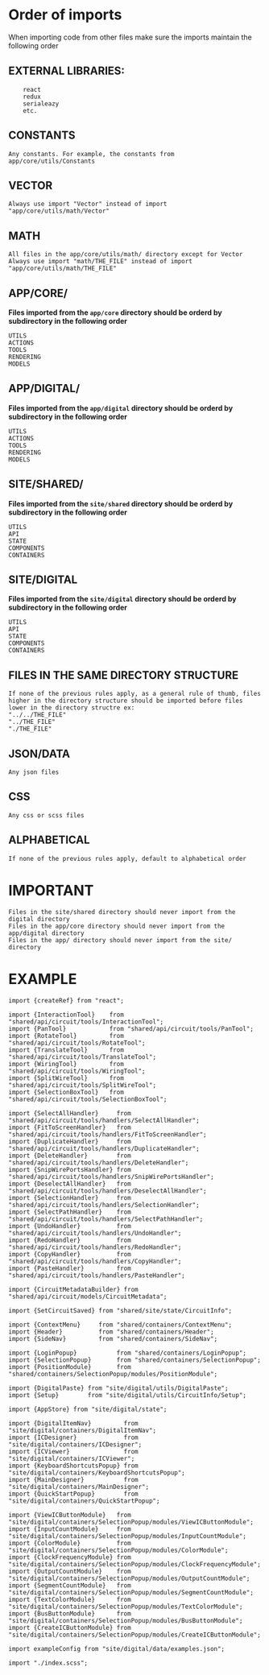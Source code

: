 # Order of imports #
When importing code from other files make sure the imports maintain the following order

## EXTERNAL LIBRARIES: ##
        react
        redux
        serialeazy
        etc.
        

## CONSTANTS ##
    Any constants. For example, the constants from app/core/utils/Constants
## VECTOR ##   
    Always use import "Vector" instead of import "app/core/utils/math/Vector"

## MATH ##
    All files in the app/core/utils/math/ directory except for Vector
    Always use import "math/THE_FILE" instead of import "app/core/utils/math/THE_FILE"


## APP/CORE/ ##
**Files imported from the `app/core` directory should be orderd by subdirectory in the following order**
    
    UTILS
    ACTIONS
    TOOLS
    RENDERING
    MODELS
## APP/DIGITAL/ ##
**Files imported from the `app/digital` directory should be orderd by subdirectory in the following order**
    
    UTILS
    ACTIONS
    TOOLS
    RENDERING
    MODELS

## SITE/SHARED/ ##
**Files imported from the `site/shared` directory should be orderd by subdirectory in the following order**
    
    UTILS
    API
    STATE
    COMPONENTS
    CONTAINERS
## SITE/DIGITAL ##
**Files imported from the `site/digital` directory should be orderd by subdirectory in the following order**
    
    UTILS
    API
    STATE
    COMPONENTS
    CONTAINERS
    
## FILES IN THE SAME DIRECTORY STRUCTURE ##
    If none of the previous rules apply, as a general rule of thumb, files higher in the directory structure should be imported before files lower in the directory structre ex:
    "../../THE_FILE"
    "../THE_FILE"
    "./THE_FILE"

## JSON/DATA ##
    Any json files

## CSS ##
    Any css or scss files

## ALPHABETICAL ##
    If none of the previous rules apply, default to alphabetical order
    
# IMPORTANT #
    Files in the site/shared directory should never import from the digital directory
    Files in the app/core directory should never import from the app/digital directory
    Files in the app/ directory should never import from the site/ directory 

# EXAMPLE #
    import {createRef} from "react";

    import {InteractionTool}    from "shared/api/circuit/tools/InteractionTool";
    import {PanTool}            from "shared/api/circuit/tools/PanTool";
    import {RotateTool}         from "shared/api/circuit/tools/RotateTool";
    import {TranslateTool}      from "shared/api/circuit/tools/TranslateTool";
    import {WiringTool}         from "shared/api/circuit/tools/WiringTool";
    import {SplitWireTool}      from "shared/api/circuit/tools/SplitWireTool";
    import {SelectionBoxTool}   from "shared/api/circuit/tools/SelectionBoxTool";

    import {SelectAllHandler}     from "shared/api/circuit/tools/handlers/SelectAllHandler";
    import {FitToScreenHandler}   from "shared/api/circuit/tools/handlers/FitToScreenHandler";
    import {DuplicateHandler}     from "shared/api/circuit/tools/handlers/DuplicateHandler";
    import {DeleteHandler}        from "shared/api/circuit/tools/handlers/DeleteHandler";
    import {SnipWirePortsHandler} from "shared/api/circuit/tools/handlers/SnipWirePortsHandler";
    import {DeselectAllHandler}   from "shared/api/circuit/tools/handlers/DeselectAllHandler";
    import {SelectionHandler}     from "shared/api/circuit/tools/handlers/SelectionHandler";
    import {SelectPathHandler}    from "shared/api/circuit/tools/handlers/SelectPathHandler";
    import {UndoHandler}          from "shared/api/circuit/tools/handlers/UndoHandler";
    import {RedoHandler}          from "shared/api/circuit/tools/handlers/RedoHandler";
    import {CopyHandler}          from "shared/api/circuit/tools/handlers/CopyHandler";
    import {PasteHandler}         from "shared/api/circuit/tools/handlers/PasteHandler";

    import {CircuitMetadataBuilder} from "shared/api/circuit/models/CircuitMetadata";

    import {SetCircuitSaved} from "shared/site/state/CircuitInfo";

    import {ContextMenu}     from "shared/containers/ContextMenu";
    import {Header}          from "shared/containers/Header";
    import {SideNav}         from "shared/containers/SideNav";

    import {LoginPopup}           from "shared/containers/LoginPopup";
    import {SelectionPopup}       from "shared/containers/SelectionPopup";
    import {PositionModule}       from "shared/containers/SelectionPopup/modules/PositionModule";

    import {DigitalPaste} from "site/digital/utils/DigitalPaste";
    import {Setup}        from "site/digital/utils/CircuitInfo/Setup";

    import {AppStore} from "site/digital/state";

    import {DigitalItemNav}         from "site/digital/containers/DigitalItemNav";
    import {ICDesigner}             from "site/digital/containers/ICDesigner";
    import {ICViewer}               from "site/digital/containers/ICViewer";
    import {KeyboardShortcutsPopup} from "site/digital/containers/KeyboardShortcutsPopup";
    import {MainDesigner}           from "site/digital/containers/MainDesigner";
    import {QuickStartPopup}        from "site/digital/containers/QuickStartPopup";

    import {ViewICButtonModule}   from "site/digital/containers/SelectionPopup/modules/ViewICButtonModule";
    import {InputCountModule}     from "site/digital/containers/SelectionPopup/modules/InputCountModule";
    import {ColorModule}          from "site/digital/containers/SelectionPopup/modules/ColorModule";
    import {ClockFrequencyModule} from "site/digital/containers/SelectionPopup/modules/ClockFrequencyModule";
    import {OutputCountModule}    from "site/digital/containers/SelectionPopup/modules/OutputCountModule";
    import {SegmentCountModule}   from "site/digital/containers/SelectionPopup/modules/SegmentCountModule";
    import {TextColorModule}      from "site/digital/containers/SelectionPopup/modules/TextColorModule";
    import {BusButtonModule}      from "site/digital/containers/SelectionPopup/modules/BusButtonModule";
    import {CreateICButtonModule} from "site/digital/containers/SelectionPopup/modules/CreateICButtonModule";

    import exampleConfig from "site/digital/data/examples.json";

    import "./index.scss";
